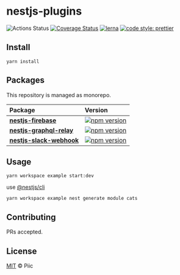 # nestjs-plugins

![Actions Status](https://github.com/piic/nestjs-plugins/workflows/Node%20CI/badge.svg)
[![Coverage Status](https://coveralls.io/repos/github/piic/nestjs-plugins/badge.svg?branch=master)](https://coveralls.io/github/piic/nestjs-plugins?branch=master)
[![lerna](https://img.shields.io/badge/maintained%20with-lerna-cc00ff.svg)](https://lerna.js.org/)
[![code style: prettier](https://img.shields.io/badge/code_style-prettier-ff69b4.svg?style=flat-square)](https://github.com/prettier/prettier)

## Install

    yarn install

## Packages

This repository is managed as monorepo.

| Package                                                     | Version                                                                                                            |
| :---------------------------------------------------------- | :----------------------------------------------------------------------------------------------------------------- |
| **[nestjs-firebase](./packages/nestjs-firebase)**           | [![npm version](https://badge.fury.io/js/nestjs-firebase.svg)](https://badge.fury.io/js/nestjs-firebase)           |
| **[nestjs-graphql-relay](./packages/nestjs-graphql-relay)** | [![npm version](https://badge.fury.io/js/nestjs-graphql-relay.svg)](https://badge.fury.io/js/nestjs-graphql-relay) |
| **[nestjs-slack-webhook](./packages/nestjs-slack-webhook)** | [![npm version](https://badge.fury.io/js/nestjs-slack-webhook.svg)](https://badge.fury.io/js/nestjs-slack-webhook) |

## Usage

    yarn workspace example start:dev

use [@nestjs/cli](https://docs.nestjs.com/cli/usages)

    yarn workspace example nest generate module cats

## Contributing

PRs accepted.

## License

[MIT](./LICENSE) © Piic
